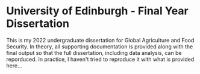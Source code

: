# University of Edinburgh - Final Year Dissertation

This is my 2022 undergraduate dissertation for Global Agriculture and Food Security. In theory, all supporting documentation is provided along with the final output so that the full dissertation, including data analysis, can be reporduced. In practice, I haven't tried to reproduce it with what is provided here...
